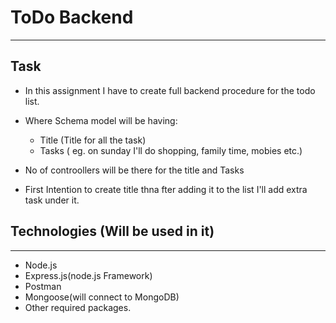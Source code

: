 # ToDo Backend

---

## Task

- In this assignment I have to create full backend procedure for the todo list.
- Where Schema model will be having:

  - Title (Title for all the task)
  - Tasks ( eg. on sunday I'll do shopping, family time, mobies etc.)

- No of controollers will be there for the title and Tasks

- First Intention to create title thna fter adding it to the list I'll add extra task under it.

## Technologies (Will be used in it)

---

- Node.js
- Express.js(node.js Framework)
- Postman
- Mongoose(will connect to MongoDB)
- Other required packages.
